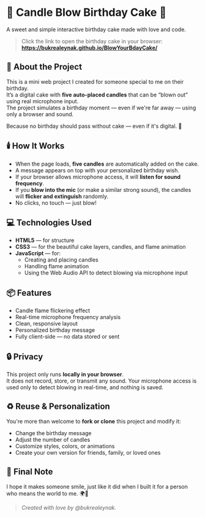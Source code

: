 # 🎂 Candle Blow Birthday Cake 🎉

A sweet and simple interactive birthday cake made with love and code.

> Click the link to open the birthday cake in your browser:
**https://bukrealeynak.github.io/BlowYourBdayCake/**


## 🧁 About the Project

This is a mini web project I created for someone special to me on their birthday.  
It’s a digital cake with **five auto-placed candles** that can be “blown out” using real microphone input.  
The project simulates a birthday moment — even if we're far away — using only a browser and sound.

Because no birthday should pass without cake — even if it's digital. 💖


## 🕯️ How It Works

- When the page loads, **five candles** are automatically added on the cake.
- A message appears on top with your personalized birthday wish.
- If your browser allows microphone access, it will **listen for sound frequency**.
- If you **blow into the mic** (or make a similar strong sound), the candles will **flicker and extinguish** randomly.
- No clicks, no touch — just blow!


## 💻 Technologies Used

- **HTML5** — for structure
- **CSS3** — for the beautiful cake layers, candles, and flame animation
- **JavaScript** — for:
  - Creating and placing candles
  - Handling flame animation
  - Using the Web Audio API to detect blowing via microphone input


## 📦 Features

- Candle flame flickering effect
- Real-time microphone frequency analysis
- Clean, responsive layout
- Personalized birthday message
- Fully client-side — no data stored or sent


## 🔒 Privacy

This project only runs **locally in your browser**.  
It does not record, store, or transmit any sound. Your microphone access is used only to detect blowing in real-time, and nothing is saved.


## ♻️ Reuse & Personalization

You're more than welcome to **fork or clone** this project and modify it:

- Change the birthday message
- Adjust the number of candles
- Customize styles, colors, or animations
- Create your own version for friends, family, or loved ones


## 💓 Final Note

I hope it makes someone smile, just like it did when I built it for a person who means the world to me. 🌍💫

> _Created with love by @bukrealeynak._

